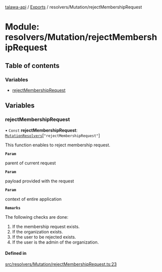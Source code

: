 [talawa-api](../README.md) / [Exports](../modules.md) / resolvers/Mutation/rejectMembershipRequest

# Module: resolvers/Mutation/rejectMembershipRequest

## Table of contents

### Variables

- [rejectMembershipRequest](resolvers_Mutation_rejectMembershipRequest.md#rejectmembershiprequest)

## Variables

### rejectMembershipRequest

• `Const` **rejectMembershipRequest**: [`MutationResolvers`](types_generatedGraphQLTypes.md#mutationresolvers)[``"rejectMembershipRequest"``]

This function enables to reject membership request.

**`Param`**

parent of current request

**`Param`**

payload provided with the request

**`Param`**

context of entire application

**`Remarks`**

The following checks are done:
1. If the membership request exists.
2. If the organization exists.
3. If the user to be rejected exists.
4. If the user is the admin of the organization.

#### Defined in

[src/resolvers/Mutation/rejectMembershipRequest.ts:23](https://github.com/PalisadoesFoundation/talawa-api/blob/9cb91bb/src/resolvers/Mutation/rejectMembershipRequest.ts#L23)
